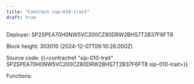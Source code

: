 ```yaml
---
title: "Contract sip-010-trait"
draft: true
---
```

Deployer: SP2SPEA70H0NW5VC200CZ80DRW2BHS7T2B37F6FT8


 



Block height: 303010 (2024-12-07T09:10:26.000Z)

Source code: {{<contractref "sip-010-trait" SP2SPEA70H0NW5VC200CZ80DRW2BHS7T2B37F6FT8 sip-010-trait>}}

Functions:


